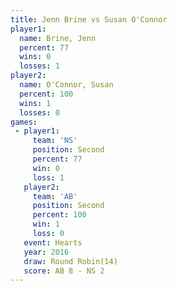 ```yaml
---
title: Jenn Brine vs Susan O'Connor
player1:               
  name: Brine, Jenn    
  percent: 77          
  wins: 0              
  losses: 1            
player2:               
  name: O'Connor, Susan
  percent: 100         
  wins: 1              
  losses: 0            
games:
 - player1:          
     team: 'NS'      
     position: Second
     percent: 77     
     win: 0          
     loss: 1         
   player2:          
     team: 'AB'      
     position: Second
     percent: 100    
     win: 1          
     loss: 0         
   event: Hearts        
   year: 2016           
   draw: Round Robin(14)
   score: AB 8 - NS 2   
---
```

